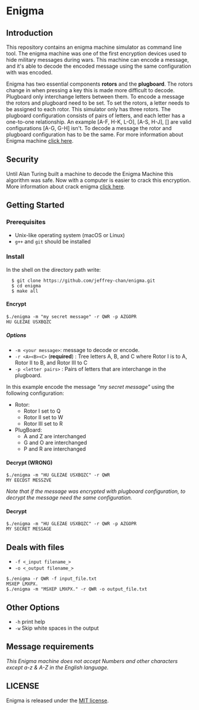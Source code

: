 # Enigma

## Introduction
This repository contains an enigma machine simulator as command line tool. The enigma machine was one of the first encryption devices used to hide military messages during wars. This machine can encode a message, and it's able to decode the encoded message using the same configuration with was encoded. 

Enigma has two essential components **rotors** and the **plugboard**.  The rotors change in when pressing a key this is made more difficult to decode. Plugboard only interchange letters between them.  To encode a message the rotors and plugboard need to be set. To set the rotors, a letter needs to be assigned to each rotor. This simulator only has three rotors.  The plugboard configuration consists of pairs of letters, and each letter has a one-to-one relationship. An example [A-F, H-K, L-O], [A-S, H-J], [] are valid configurations [A-G, G-H] isn't. To decode a message the rotor and plugboard configuration has to be the same. For more information about Enigma machine [click here](https://youtu.be/G2_Q9FoD-oQ). 

## Security
Until Alan Turing built a machine to decode the Enigma Machine this algorithm was safe. Now with a computer is easier to crack this encryption. More information about crack enigma [click here](https://www.youtube.com/watch?v=V4V2bpZlqx8).
## Getting Started
### Prerequisites
  * Unix-like operating system (macOS or Linux)
  * `g++` and `git` should be installed 
### Install

In the shell on the directory path write: 
```
  $ git clone https://github.com/jeffrey-chan/enigma.git
  $ cd enigma 
  $ make all
```
#### Encrypt 
```
$./enigma -m "my secret message" -r QWR -p AZGOPR
HU GLEZAE USXBQZC
```
##### Options
  * `-m <your message>`: message to decode or encode. 
  * `-r <A><B><C>` (**required**) : Tree letters A, B, and C where Rotor I is to A, Rotor II to B, and Rotor III to C
  * `-p <letter pairs>` : Pairs of letters that are interchange in the plugboard.
  
In this example encode the message _"my secret message"_ using the following configuration:

  * Rotor:
    * Rotor I set to Q
    * Rotor II set to W
    * Rotor III set to R
  * PlugBoard:
    * A and Z are interchanged
    * G and O are interchanged
    * P and R are interchanged

#### Decrypt (WRONG)
```
$./enigma -m "HU GLEZAE USXBQZC" -r QWR 
MY EECDST MESSZVE
```
_Note that if the message was encrypted with plugboard configuration, to decrypt the message need the same configuration._
#### Decrypt
```
$./enigma -m "HU GLEZAE USXBQZC" -r QWR -p AZGOPR
MY SECRET MESSAGE
```

## Deals with files
* `-f <_input filename_>`
* `-o <_output filename_>`

```
$./enigma -r QWR -f input_file.txt
MSXEP LMXPX.
$./enigma -m "MSXEP LMXPX." -r QWR -o output_file.txt
```
## Other Options
* `-h` print help
* `-w` Skip white spaces in the output

## Message requirements
_This Enigma machine does not accept Numbers and other characters except a-z & A-Z in the English language._

## LICENSE
Enigma is released under the [MIT license](https://github.com/jeffrey-chan/enigma/blob/master/LICENSE).
